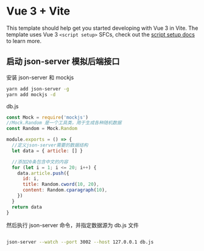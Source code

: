 # Vue 3 + Vite

This template should help get you started developing with Vue 3 in Vite. The template uses Vue 3 `<script setup>` SFCs, check out the [script setup docs](https://v3.vuejs.org/api/sfc-script-setup.html#sfc-script-setup) to learn more.

## 启动 json-server 模拟后端接口

安装 json-server 和 mockjs

```sh
yarn add json-server -g
yarn add mockjs -d
```

db.js

```js
const Mock = require('mockjs')
//Mock.Random 是一个工具类，用于生成各种随机数据
const Random = Mock.Random

module.exports = () => {
  //定义json-server需要的数据结构
  let data = { article: [] }

  //添加20条包含中文的内容
  for (let i = 1; i <= 20; i++) {
    data.article.push({
      id: i,
      title: Random.cword(10, 20),
      content: Random.cparagraph(10),
    })
  }
  return data
}
```

然后执行 json-server 命令，并指定数据源为 db.js 文件

```sh

json-server --watch --port 3002 --host 127.0.0.1 db.js

```
